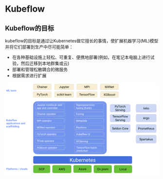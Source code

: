 # Kubeflow

## Kubeflow的目标

kubeflow的目标是通过让Kubernetes做它擅长的事情，使扩展机器学习(ML)模型并将它们部署到生产中尽可能简单：

+ 在各种基础设施上轻松、可重复、便携地部署(例如，在笔记本电脑上进行试验，然后迁移到本地群集或云)
+ 部署和管理松散耦合的微服务
+ 根据需求进行扩展



<img src="kuberflow架构.assets/image-20220917093452700.png" alt="image-20220917093452700" style="zoom:50%;" />